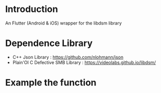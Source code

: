 # Introduction

An Flutter (Android & iOS) wrapper for the libdsm library


# Dependence Library

* C++ Json Library : https://github.com/nlohmann/json
* Plain'OI C Defective SMB Library  : https://videolabs.github.io/libdsm/

# Example the function

```

```